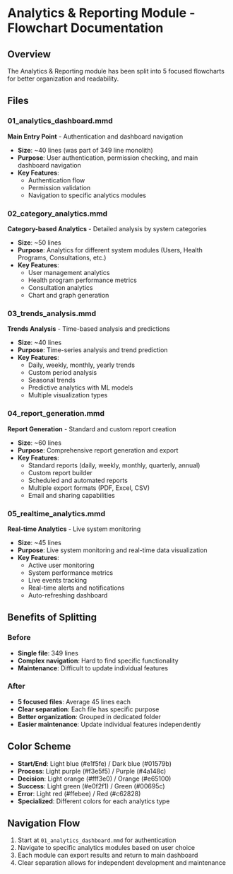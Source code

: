 # Analytics & Reporting Module - Flowchart Documentation

## Overview

The Analytics & Reporting module has been split into 5 focused flowcharts for better organization and readability.

## Files

### 01_analytics_dashboard.mmd

**Main Entry Point** - Authentication and dashboard navigation

-   **Size**: ~40 lines (was part of 349 line monolith)
-   **Purpose**: User authentication, permission checking, and main dashboard navigation
-   **Key Features**:
    -   Authentication flow
    -   Permission validation
    -   Navigation to specific analytics modules

### 02_category_analytics.mmd

**Category-based Analytics** - Detailed analysis by system categories

-   **Size**: ~50 lines
-   **Purpose**: Analytics for different system modules (Users, Health Programs, Consultations, etc.)
-   **Key Features**:
    -   User management analytics
    -   Health program performance metrics
    -   Consultation analytics
    -   Chart and graph generation

### 03_trends_analysis.mmd

**Trends Analysis** - Time-based analysis and predictions

-   **Size**: ~40 lines
-   **Purpose**: Time-series analysis and trend prediction
-   **Key Features**:
    -   Daily, weekly, monthly, yearly trends
    -   Custom period analysis
    -   Seasonal trends
    -   Predictive analytics with ML models
    -   Multiple visualization types

### 04_report_generation.mmd

**Report Generation** - Standard and custom report creation

-   **Size**: ~60 lines
-   **Purpose**: Comprehensive report generation and export
-   **Key Features**:
    -   Standard reports (daily, weekly, monthly, quarterly, annual)
    -   Custom report builder
    -   Scheduled and automated reports
    -   Multiple export formats (PDF, Excel, CSV)
    -   Email and sharing capabilities

### 05_realtime_analytics.mmd

**Real-time Analytics** - Live system monitoring

-   **Size**: ~45 lines
-   **Purpose**: Live system monitoring and real-time data visualization
-   **Key Features**:
    -   Active user monitoring
    -   System performance metrics
    -   Live events tracking
    -   Real-time alerts and notifications
    -   Auto-refreshing dashboard

## Benefits of Splitting

### Before

-   **Single file**: 349 lines
-   **Complex navigation**: Hard to find specific functionality
-   **Maintenance**: Difficult to update individual features

### After

-   **5 focused files**: Average 45 lines each
-   **Clear separation**: Each file has specific purpose
-   **Better organization**: Grouped in dedicated folder
-   **Easier maintenance**: Update individual features independently

## Color Scheme

-   **Start/End**: Light blue (#e1f5fe) / Dark blue (#01579b)
-   **Process**: Light purple (#f3e5f5) / Purple (#4a148c)
-   **Decision**: Light orange (#fff3e0) / Orange (#e65100)
-   **Success**: Light green (#e0f2f1) / Green (#00695c)
-   **Error**: Light red (#ffebee) / Red (#c62828)
-   **Specialized**: Different colors for each analytics type

## Navigation Flow

1. Start at `01_analytics_dashboard.mmd` for authentication
2. Navigate to specific analytics modules based on user choice
3. Each module can export results and return to main dashboard
4. Clear separation allows for independent development and maintenance
